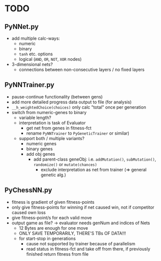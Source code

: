 # TODO

## PyNNet.py
- add multiple calc-ways:
  - numeric
  - binary
  - `tanh` etc. options
  - logical (`AND`, `OR`, `NOT`, `XOR` nodes)
- 3-dimensional nets?
  - connections between non-consecutive layers / no fixed layers


## PyNNTrainer.py
- pause-continue functionality (between gens)
- add more detailed progress data output to file (for analysis)
- `__h_weightedChoice(choices)` only calc "total" once per generation
- switch from numeric-genes to binary
  - variable length?
  - interpretation is task of Evaluator 
    - get net from genes in fitness-fct 
    - rename `PyNNTrainer` to `PyGeneticTrainer` or similar)
  - support both / multiple variants?
    - numeric genes
    - binary genes
    - add obj genes 
      - add parent-class geneObj: i.e. `addMutation()`, `subMutation()`,
        `randomize()` or `mutate(chances)`
        - exclude interpretation as net from trainer (=> general genetic alg.)

## PyChessNN.py
- fitness is gradient of given fitness-points
- only give fitness-points for winning if net caused win, 
  not if competitor caused own loss
- give fitness-point/s for each valid move
- output game as file? -> evaluator needs genNum and indices of Nets
  - 12 Bytes are enough for one move
  - ONLY SAVE TEMPORARILY, THERE'S TBs OF DATA!!!
  - for start-stop in generations
    - cause not supported by trainer because of parallelism
    - read status in fitness-fct and take off from there, 
      if previously finished return fitness from file

